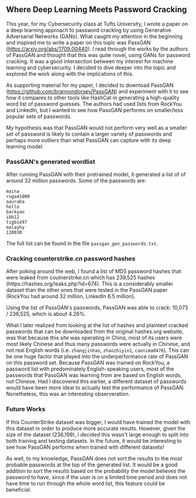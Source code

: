 <h2> Where Deep Learning Meets Password Cracking </h2>

This year, for my Cybersecurity class at Tufts University, I wrote a paper on a deep learning approach to password cracking by using Generative Adversarial Networks (GANs). What caught my attention in the beginning and inspired me to write a paper on this topic was PassGAN (https://arxiv.org/abs/1709.00440). I read through the works by the authors of PassGAN and thought that this was quite novel, using GANs for password cracking. It was a good intersection between my interest for machine learning and cybersecurity. I decided to dive deeper into the topic and explored the work along with the implications of this. 

As supporting material for my paper, I decided to download PassGAN (https://github.com/brannondorsey/PassGAN) and experiment with it to see how it compares to other tools like HashCat in generating a high-quality word list of password guesses. The authors had used lists from RockYou and LinkedIn, but I wanted to see how PassGAN performs on smaller/less popular sets of passwords. 

My hypothesis was that PassGAN would not perform very well as a smaller set of password is likely to contain a larger variety of passwords and perhaps more outliers than what PassGAN can capture with its deep learning model. 


<h3> PassGAN's generated wordlist </h3>

After running PassGAN with their pretrained model, it generated a list of of around 32 million passwords. Some of the passwords are:

```ca³jame
maina
ruga41000
aauraka
hello
barkyan
ibb12
tigbie97
malayhy
120030 
```
The full list can be found in the file `passgan_gen_passwords.txt`.


<h3> Cracking counterstrike.cn password hashes </h3>
After poking around the web, I found a list of MD5 password hashes that were leaked from coutnerstrike.cn which has 239,525 hashes (https://hashes.org/leaks.php?id=674). This is a considerably smaller dataset than the other ones that were tested in the PassGAN paper (RockYou had around 32 million, LinkedIn 6.5 million). 

Using the list of PassGAN's passwords, PassGAN was able to crack: 10,073 / 236,525, which is about 4.26%.



What I later realized from looking at the list of hashes and plaintext cracked passwords that can be downloaded from the original hashes.org website, was that because this site was operating in China, most of its users were most likely Chinese and thus many passwords were actually in Chinese, and not real English words (i.e. `zhangjinhao`, `zhaozhiyin1`, `caonima0476`). This can be one huge factor that played into the underperformance rate of PassGAN on this password set. Because PassGAN was trained on RockYou, a password list with predominately English-speaking users, most of the passwords that PassGAN was learning from are based on English words, not Chinese. Had I discovered this earlier, a different dataset of passwords would have been more ideal to actually test the performance of PassGAN. Nonetheless, this was an interesting observeration. 



<h3> Future Works </h3>
If this CounterStrike dataset was bigger, I would have trained the model with this dataset in order to produce more accurate results. However, given the size of the dataset (236,199), I decided this wasn't large enough to split into both training and testing datasets. In the future, it would be interesting to see how PassGAN performs when trained with different datasets!

As well, to my knowledge, PassGAN does not sort the results to the most probable passwords at the top of the generated list. It would be a good addition to sort the results based on the probability the model believes the password to have, since if the user is on a limited time period and does not have time to run through the whole word list, this feature could be beneficial.
